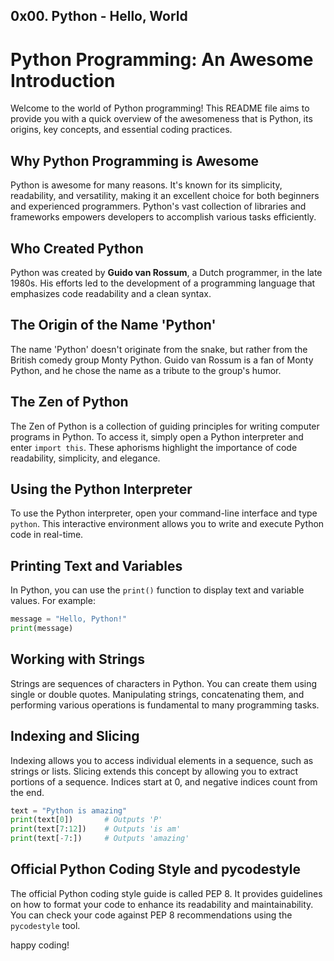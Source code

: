 ## 0x00. Python - Hello, World

# Python Programming: An Awesome Introduction

Welcome to the world of Python programming! This README file aims to provide you with a quick overview of the awesomeness that is Python, its origins, key concepts, and essential coding practices.

## Why Python Programming is Awesome

Python is awesome for many reasons. It's known for its simplicity, readability, and versatility, making it an excellent choice for both beginners and experienced programmers. Python's vast collection of libraries and frameworks empowers developers to accomplish various tasks efficiently.

## Who Created Python

Python was created by **Guido van Rossum**, a Dutch programmer, in the late 1980s. His efforts led to the development of a programming language that emphasizes code readability and a clean syntax.

## The Origin of the Name 'Python'

The name 'Python' doesn't originate from the snake, but rather from the British comedy group Monty Python. Guido van Rossum is a fan of Monty Python, and he chose the name as a tribute to the group's humor.

## The Zen of Python

The Zen of Python is a collection of guiding principles for writing computer programs in Python. To access it, simply open a Python interpreter and enter `import this`. These aphorisms highlight the importance of code readability, simplicity, and elegance.

## Using the Python Interpreter

To use the Python interpreter, open your command-line interface and type `python`. This interactive environment allows you to write and execute Python code in real-time.

## Printing Text and Variables

In Python, you can use the `print()` function to display text and variable values. For example:
```python
message = "Hello, Python!"
print(message)
```

## Working with Strings

Strings are sequences of characters in Python. You can create them using single or double quotes. Manipulating strings, concatenating them, and performing various operations is fundamental to many programming tasks.

## Indexing and Slicing

Indexing allows you to access individual elements in a sequence, such as strings or lists. Slicing extends this concept by allowing you to extract portions of a sequence. Indices start at 0, and negative indices count from the end.

```python
text = "Python is amazing"
print(text[0])       # Outputs 'P'
print(text[7:12])    # Outputs 'is am'
print(text[-7:])     # Outputs 'amazing'
```

## Official Python Coding Style and pycodestyle

The official Python coding style guide is called PEP 8. It provides guidelines on how to format your code to enhance its readability and maintainability. You can check your code against PEP 8 recommendations using the `pycodestyle` tool.

happy coding!

